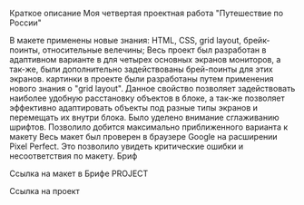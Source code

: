 Краткое описание
Моя четвертая проектная работа "Путешествие по России"

В макете применены новые знания:
HTML, CSS, grid layout, брейк-поинты, относительные велечины;
Весь проект был разработан в адаптивном варианте в для четырех основных экранов мониторов, а так-же, были дополнительно задействованы брей-поинты для этих экранов.
картинки в проекте были разработаны путем применения нового знания о "grid layout". Данное свойство позволяет задействовать наиболее удобную расстановку объектов в блоке, а так-же позволяет эффективно адаптировать объекты под разные типы экранов и перемещать их внутри блока.
Было уделено внимание сглаживанию шрифтов. Позволило добится максимально приближенного варианта к макету
Весь макет был проверен в браузере Google на расширении Pixel Perfect. Это позволило увидеть критические ошибки и несоответствия по макету.
Бриф

Ссылка на макет в Брифе
PROJECT

Ссылка на проект